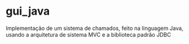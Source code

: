 # gui_java
Implementação de um sistema de chamados, feito na linguagem Java, usando a arquitetura de sistema MVC e a biblioteca padrão JDBC
